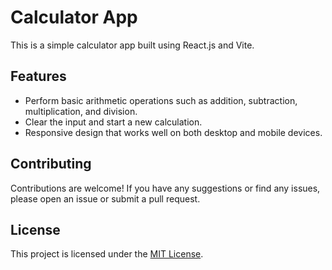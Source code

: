 # Calculator App

This is a simple calculator app built using React.js and Vite.

## Features

- Perform basic arithmetic operations such as addition, subtraction, multiplication, and division.
- Clear the input and start a new calculation.
- Responsive design that works well on both desktop and mobile devices.


## Contributing

Contributions are welcome! If you have any suggestions or find any issues, please open an issue or submit a pull request.

## License

This project is licensed under the [MIT License](LICENSE).